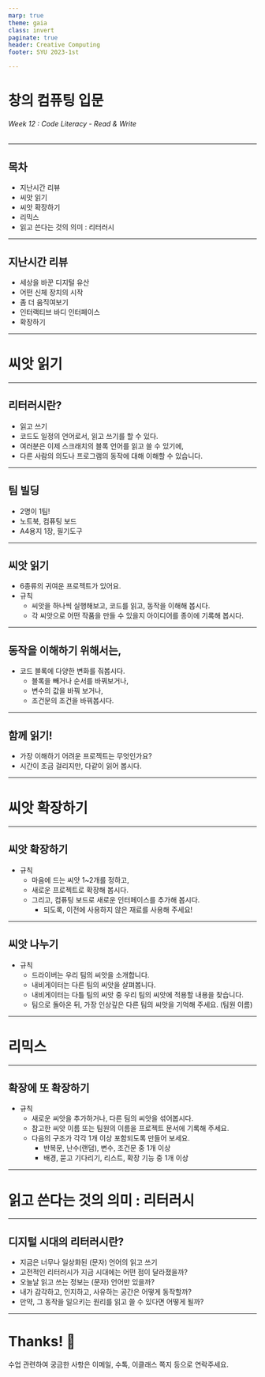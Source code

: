 ```yaml
---
marp: true
theme: gaia
class: invert
paginate: true
header: Creative Computing
footer: SYU 2023-1st

---
```

<!--
_class: lead
_paginate: false
-->
# **창의 컴퓨팅 입문**
###### Week 12 : Code Literacy - Read & Write

---
## 목차
* 지난시간 리뷰
* 씨앗 읽기
* 씨앗 확장하기
* 리믹스
* 읽고 쓴다는 것의 의미 : 리터러시

---
## 지난시간 리뷰
* 세상을 바꾼 디지털 유산
* 어떤 신체 장치의 시작
* 좀 더 움직여보기
* 인터랙티브 바디 인터페이스
* 확장하기

---
<!--
_class: lead
_paginate: false
-->
# 씨앗 읽기

---
## 리터러시란?
* 읽고 쓰기
* 코드도 일정의 언어로서, 읽고 쓰기를 할 수 있다.
* 여러분은 이제 스크래치의 블록 언어를 읽고 쓸 수 있기에,
* 다른 사람의 의도나 프로그램의 동작에 대해 이해할 수 있습니다.

---
## 팀 빌딩
* 2명이 1팀!
* 노트북, 컴퓨팅 보드
* A4용지 1장, 필기도구

---
## 씨앗 읽기
* 6종류의 귀여운 프로젝트가 있어요.
* 규칙
  - 씨앗을 하나씩 실행해보고, 코드를 읽고, 동작을 이해해 봅시다.
  - 각 씨앗으로 어떤 작품을 만들 수 있을지 아이디어를 종이에 기록해 봅시다.

---
## 동작을 이해하기 위해서는,
* 코드 블록에 다양한 변화를 줘봅시다.
  - 블록을 빼거나 순서를 바꿔보거나,
  - 변수의 값을 바꿔 보거나,
  - 조건문의 조건을 바꿔봅시다.

---
## 함께 읽기!
* 가장 이해하기 어려운 프로젝트는 무엇인가요?
* 시간이 조금 걸리지만, 다같이 읽어 봅시다.


---
<!--
_class: lead
_paginate: false
-->
# 씨앗 확장하기

---
## 씨앗 확장하기
* 규칙
  - 마음에 드는 씨앗 1~2개를 정하고, 
  - 새로운 프로젝트로 확장해 봅시다. 
  - 그리고, 컴퓨팅 보드로 새로운 인터페이스를 추가해 봅시다. 
    - 되도록, 이전에 사용하지 않은 재료를 사용해 주세요!

---
## 씨앗 나누기
* 규칙
  - 드라이버는 우리 팀의 씨앗을 소개합니다.
  - 내비게이터는 다른 팀의 씨앗을 살펴봅니다.
  - 내비게이터는 다틀 팀의 씨앗 중 우리 팀의 씨앗에 적용할 내용을 찾습니다.
  - 팀으로 돌아온 뒤, 가장 인상깊은 다른 팀의 씨앗을 기억해 주세요. (팀원 이름)

---
<!--
_class: lead
_paginate: false
-->
# 리믹스

---
## 확장에 또 확장하기
* 규칙
  - 새로운 씨앗을 추가하거나, 다른 팀의 씨앗을 섞어봅시다.
  - 참고한 씨앗 이름 또는 팀원의 이름을 프로젝트 문서에 기록해 주세요.
  - 다음의 구조가 각각 1개 이상 포함되도록 만들어 보세요.
    - 반복문, 난수(랜덤), 변수, 조건문 중 1개 이상
    - 배경, 묻고 기다리기, 리스트, 확장 기능 중 1개 이상

---
<!--
_class: lead
_paginate: false
-->
# 읽고 쓴다는 것의 의미 : 리터러시

---
## 디지털 시대의 리터러시란?
* 지금은 너무나 일상화된 (문자) 언어의 읽고 쓰기
* 고전적인 리터러시가 지금 시대에는 어떤 점이 달라졌을까?
* 오늘날 읽고 쓰는 정보는 (문자) 언어만 있을까?
* 내가 감각하고, 인지하고, 사유하는 공간은 어떻게 동작할까?
* 만약, 그 동작을 일으키는 원리를 읽고 쓸 수 있다면 어떻게 될까?

---
<!--
_class: lead
_paginate: false
-->
# Thanks! 🎉 

수업 관련하여 궁금한 사항은 
이메일, 수톡, 이클래스 쪽지 등으로 연락주세요.